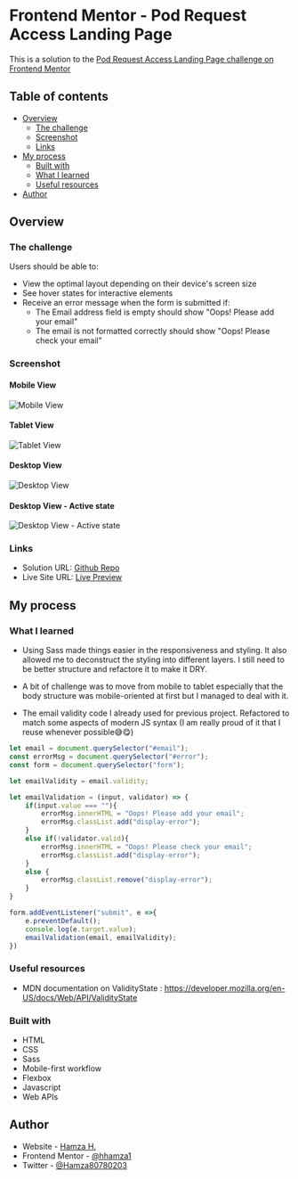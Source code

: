 # Frontend Mentor - Pod Request Access Landing Page

This is a solution to the [Pod Request Access Landing Page challenge on Frontend Mentor](https://www.frontendmentor.io/challenges/pod-request-access-landing-page-eyTmdkLSG)

## Table of contents

- [Overview](#overview)
  - [The challenge](#the-challenge)
  - [Screenshot](#screenshot)
  - [Links](#links)
- [My process](#my-process)
  - [Built with](#built-with)
  - [What I learned](#what-i-learned)
  - [Useful resources](#useful-resources)
- [Author](#author)

## Overview

### The challenge

Users should be able to:

- View the optimal layout depending on their device's screen size
- See hover states for interactive elements
- Receive an error message when the form is submitted if:
    - The Email address field is empty should show "Oops! Please add your email"
    - The email is not formatted correctly should show "Oops! Please check your email"

### Screenshot

#### Mobile View
![Mobile View](./screenshots/mobile-view.png)

#### Tablet View
![Tablet View](./screenshots/tablet-view.png)

#### Desktop View
![Desktop View](./screenshots/desktop-view.png)

#### Desktop View - Active state
![Desktop View - Active state](./screenshots/desktop-active.png)

### Links

- Solution URL: [Github Repo](https://github.com/hhamza1/fem-pod-request-landing-page)
- Live Site URL: [Live Preview](https://hhamza1.github.io/fem-pod-request-landing-page/)

## My process

### What I learned

- Using Sass made things easier in the responsiveness and styling. It also allowed me to deconstruct the styling into different layers. I still need to be better structure and refactore it to make it DRY. 

- A bit of challenge was to move from mobile to tablet especially that the body structure was mobile-oriented at first but I managed to deal with it.

- The email validity code I already used for previous project. Refactored to match some aspects of modern JS syntax (I am really proud of it that I reuse whenever possible😅😋)

```js
let email = document.querySelector("#email");
const errorMsg = document.querySelector("#error");
const form = document.querySelector("form");

let emailValidity = email.validity;

let emailValidation = (input, validator) => {
    if(input.value === ""){
        errorMsg.innerHTML = "Oops! Please add your email";
        errorMsg.classList.add("display-error");
    }
    else if(!validator.valid){
        errorMsg.innerHTML = "Oops! Please check your email";
        errorMsg.classList.add("display-error");
    }
    else {
        errorMsg.classList.remove("display-error");
    }
}

form.addEventListener("submit", e =>{
    e.preventDefault();
    console.log(e.target.value);
    emailValidation(email, emailValidity);
})

```

### Useful resources

- MDN documentation on ValidityState : https://developer.mozilla.org/en-US/docs/Web/API/ValidityState 

### Built with

- HTML
- CSS
- Sass
- Mobile-first workflow
- Flexbox
- Javascript
- Web APIs

## Author

- Website - [Hamza H.](https://roverhollow-yetqlu-3881733548360.stormkit.dev/)
- Frontend Mentor - [@hhamza1](https://www.frontendmentor.io/profile/hhamza1)
- Twitter - [@Hamza80780203](https://twitter.com/Hamza80780203)

